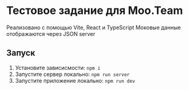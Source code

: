 # Тестовое задание для Moo.Team

Реализовано с помощью Vite, React и TypeScript
Моковые данные отображаются через JSON server

## Запуск

1. Установите зависисмости: `npm i`
2. Запустите сервер локально: `npm run server`
3. Запустите приложение локально: `npm run dev`
